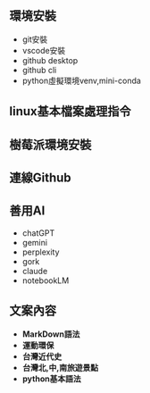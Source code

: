 ## 環境安裝
- git安裝
- vscode安裝
- github desktop
- github cli
- python虛擬環境venv,mini-conda
## linux基本檔案處理指令
## 樹莓派環境安裝
## 連線Github
## 善用AI
- chatGPT
- gemini
- perplexity
- gork
- claude
- notebookLM

## 文案內容
- **MarkDown語法**
- **運動環保**
- **台灣近代史**
- **台灣北,中,南旅遊景點**
- **python基本語法**
